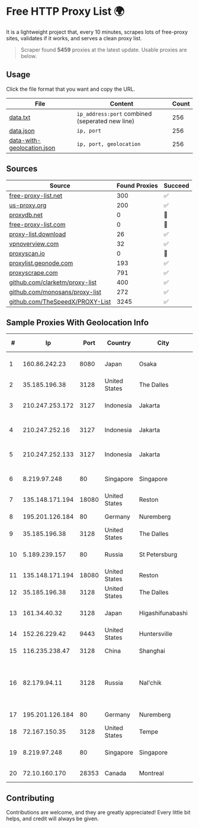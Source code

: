 
# Free HTTP Proxy List 🌍

It is a lightweight project that, every 10 minutes, scrapes lots of free-proxy sites, validates if it works, and serves a clean proxy list.


> Scraper found **5459** proxies at the latest update. Usable proxies are below.

## Usage

Click the file format that you want and copy the URL.


|File|Content|Count|
|----|-------|-----|
|[data.txt](https://raw.githubusercontent.com/themiralay/Proxy-List-World/master/data.txt)|`ip_address:port` combined (seperated new line)|256|
|[data.json](https://raw.githubusercontent.com/themiralay/Proxy-List-World/master/data.json)|`ip, port`|256|
|[data-with-geolocation.json](https://raw.githubusercontent.com/themiralay/Proxy-List-World/master/data-with-geolocation.json)|`ip, port, geolocation`|256|

## Sources

|Source|Found Proxies|Succeed|
|------|-------------|-------|
|[free-proxy-list.net](https://free-proxy-list.net)|300|✅|
|[us-proxy.org](https://www.us-proxy.org)|200|✅|
|[proxydb.net](http://proxydb.net)|0|🚫|
|[free-proxy-list.com](https://free-proxy-list.com/?page=&port=&type%5B%5D=http&type%5B%5D=https&up_time=0&search=Search)|0|🚫|
|[proxy-list.download](https://www.proxy-list.download/HTTP)|26|✅|
|[vpnoverview.com](https://vpnoverview.com/privacy/anonymous-browsing/free-proxy-servers)|32|✅|
|[proxyscan.io](https://www.proxyscan.io)|0|🚫|
|[proxylist.geonode.com](https://proxylist.geonode.com/api/proxy-list?limit=300&page=1&sort_by=lastChecked&sort_type=desc&protocols=http,https)|193|✅|
|[proxyscrape.com](https://api.proxyscrape.com/v2/?request=displayproxies&protocol=http&timeout=10000&country=all&ssl=all&anonymity=all)|791|✅|
|[github.com/clarketm/proxy-list](https://raw.githubusercontent.com/clarketm/proxy-list/master/proxy-list-raw.txt)|400|✅|
|[github.com/monosans/proxy-list](https://raw.githubusercontent.com/monosans/proxy-list/main/proxies/http.txt)|272|✅|
|[github.com/TheSpeedX/PROXY-List](https://raw.githubusercontent.com/TheSpeedX/PROXY-List/master/http.txt)|3245|✅|


## Sample Proxies With Geolocation Info

|#|Ip|Port|Country|City|Internet Service Provider|
|-|--|----|-------|----|-------------------------|
|1|160.86.242.23|8080|Japan|Osaka|Sony Network Communications Inc|
|2|35.185.196.38|3128|United States|The Dalles|Google LLC|
|3|210.247.253.172|3127|Indonesia|Jakarta|PT Cybertechtonic Pratama|
|4|210.247.252.16|3127|Indonesia|Jakarta|PT Poros Network Nusantara|
|5|210.247.252.133|3127|Indonesia|Jakarta|PT Poros Network Nusantara|
|6|8.219.97.248|80|Singapore|Singapore|Alibaba (US) Technology Co., Ltd.|
|7|135.148.171.194|18080|United States|Reston|OVH SAS|
|8|195.201.126.184|80|Germany|Nuremberg|Hetzner Online GmbH|
|9|35.185.196.38|3128|United States|The Dalles|Google LLC|
|10|5.189.239.157|80|Russia|St Petersburg|OOO "Network of data-centers "Selectel"|
|11|135.148.171.194|18080|United States|Reston|OVH SAS|
|12|35.185.196.38|3128|United States|The Dalles|Google LLC|
|13|161.34.40.32|3128|Japan|Higashifunabashi|NTT PC Communications, Inc.|
|14|152.26.229.42|9443|United States|Huntersville|MCNC|
|15|116.235.238.47|3128|China|Shanghai|China Telecom (Group)|
|16|82.179.94.11|3128|Russia|Nal'chik|Federal State Institution "cientific Research Institute for System Ana|
|17|195.201.126.184|80|Germany|Nuremberg|Hetzner Online GmbH|
|18|72.167.150.35|3128|United States|Tempe|GoDaddy.com, LLC|
|19|8.219.97.248|80|Singapore|Singapore|Alibaba (US) Technology Co., Ltd.|
|20|72.10.160.170|28353|Canada|Montreal|GloboTech Communications|



## Contributing

Contributions are welcome, and they are greatly appreciated! Every
little bit helps, and credit will always be given.

